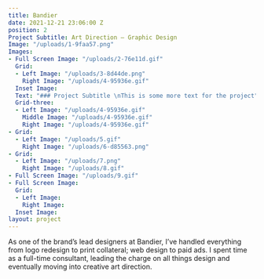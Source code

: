 ```yaml
---
title: Bandier
date: 2021-12-21 23:06:00 Z
position: 2
Project Subtitle: Art Direction — Graphic Design
Image: "/uploads/1-9faa57.png"
Images:
- Full Screen Image: "/uploads/2-76e11d.gif"
  Grid:
  - Left Image: "/uploads/3-8d44de.png"
    Right Image: "/uploads/4-95936e.gif"
  Inset Image: 
  Text: "### Project Subtitle \nThis is some more text for the project"
  Grid-three:
  - Left Image: "/uploads/4-95936e.gif"
    Middle Image: "/uploads/4-95936e.gif"
    Right Image: "/uploads/4-95936e.gif"
- Grid:
  - Left Image: "/uploads/5.gif"
    Right Image: "/uploads/6-d85563.png"
- Grid:
  - Left Image: "/uploads/7.png"
    Right Image: "/uploads/8.gif"
- Full Screen Image: "/uploads/9.gif"
- Full Screen Image: 
  Grid:
  - Left Image: 
    Right Image: 
  Inset Image: 
layout: project
---
```


As one of the brand’s lead designers at Bandier, I’ve handled everything from logo redesign to print collateral; web design to paid ads. I spent time as a full-time consultant, leading the charge on all things design and eventually moving into creative art direction.